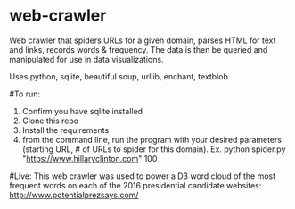 # web-crawler
Web crawler that spiders URLs for a given domain, parses HTML for text and links, records words & frequency. The data is then be queried and manipulated for use in data visualizations.

Uses python, sqlite, beautiful soup, urllib, enchant, textblob

#To run:
1. Confirm you have sqlite installed
2. Clone this repo
3. Install the requirements
4. from the command line, run the program with your desired parameters (starting URL, # of URLs to spider for this domain). 
  Ex. python spider.py "https://www.hillaryclinton.com" 100
  
#Live:
This web crawler was used to power a D3 word cloud of the most frequent words on each of the 2016 presidential candidate websites: http://www.potentialprezsays.com/

